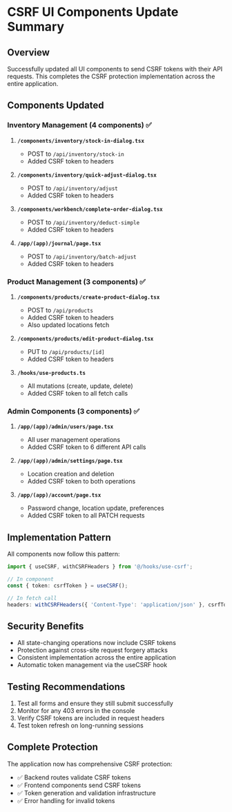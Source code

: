 # CSRF UI Components Update Summary

## Overview
Successfully updated all UI components to send CSRF tokens with their API requests. This completes the CSRF protection implementation across the entire application.

## Components Updated

### Inventory Management (4 components) ✅
1. **`/components/inventory/stock-in-dialog.tsx`**
   - POST to `/api/inventory/stock-in`
   - Added CSRF token to headers

2. **`/components/inventory/quick-adjust-dialog.tsx`**
   - POST to `/api/inventory/adjust`
   - Added CSRF token to headers

3. **`/components/workbench/complete-order-dialog.tsx`**
   - POST to `/api/inventory/deduct-simple`
   - Added CSRF token to headers

4. **`/app/(app)/journal/page.tsx`**
   - POST to `/api/inventory/batch-adjust`
   - Added CSRF token to headers

### Product Management (3 components) ✅
1. **`/components/products/create-product-dialog.tsx`**
   - POST to `/api/products`
   - Added CSRF token to headers
   - Also updated locations fetch

2. **`/components/products/edit-product-dialog.tsx`**
   - PUT to `/api/products/[id]`
   - Added CSRF token to headers

3. **`/hooks/use-products.ts`**
   - All mutations (create, update, delete)
   - Added CSRF token to all fetch calls

### Admin Components (3 components) ✅
1. **`/app/(app)/admin/users/page.tsx`**
   - All user management operations
   - Added CSRF token to 6 different API calls

2. **`/app/(app)/admin/settings/page.tsx`**
   - Location creation and deletion
   - Added CSRF token to both operations

3. **`/app/(app)/account/page.tsx`**
   - Password change, location update, preferences
   - Added CSRF token to all PATCH requests

## Implementation Pattern
All components now follow this pattern:
```typescript
import { useCSRF, withCSRFHeaders } from '@/hooks/use-csrf';

// In component
const { token: csrfToken } = useCSRF();

// In fetch call
headers: withCSRFHeaders({ 'Content-Type': 'application/json' }, csrfToken),
```

## Security Benefits
- All state-changing operations now include CSRF tokens
- Protection against cross-site request forgery attacks
- Consistent implementation across the entire application
- Automatic token management via the useCSRF hook

## Testing Recommendations
1. Test all forms and ensure they still submit successfully
2. Monitor for any 403 errors in the console
3. Verify CSRF tokens are included in request headers
4. Test token refresh on long-running sessions

## Complete Protection
The application now has comprehensive CSRF protection:
- ✅ Backend routes validate CSRF tokens
- ✅ Frontend components send CSRF tokens
- ✅ Token generation and validation infrastructure
- ✅ Error handling for invalid tokens